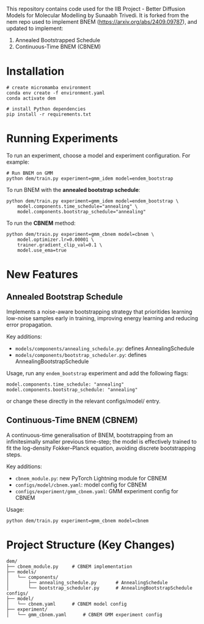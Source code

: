This repository contains code used for the IIB Project - Better Diffusion Models for Molecular Modelling by Sunaabh Trivedi. 
It is forked from the nem repo used to implement BNEM (https://arxiv.org/abs/2409.09787), and updated to implement:
1. Annealed Bootstrapped Schedule
2. Continuous-Time BNEM (CBNEM)

<h1> Installation </h1>

```
# create micromamba environment
conda env create -f environment.yaml
conda activate dem
```

```
# install Python dependencies
pip install -r requirements.txt
```

<h1> Running Experiments </h1>
To run an experiment, choose a model and experiment configuration. For example:

```
# Run BNEM on GMM
python dem/train.py experiment=gmm_idem model=endem_bootstrap
```

To run BNEM with the <b>annealed bootstrap schedule</b>:

```
python dem/train.py experiment=gmm_idem model=endem_bootstrap \
    model.components.time_schedule="annealing" \
    model.components.bootstrap_schedule="annealing"
```

To run the <b>CBNEM</b> method:

```
python dem/train.py experiment=gmm_cbnem model=cbnem \
    model.optimizer.lr=0.00001 \
    trainer.gradient_clip_val=0.1 \
    model.use_ema=true
```

<h1> New Features </h1>

<h2>Annealed Bootstrap Schedule </h2>

Implements a noise-aware bootstrapping strategy that prioritides learning low-noise samples early in training, improving energy learning and reducing error propagation.

Key additions:

- `models/components/annealing_schedule.py`: defines AnnealingSchedule
- `models/components/bootstrap_scheduler.py`: defines AnnealingBootstrapSchedule

Usage, run any `endem_bootstrap` experiment and add the following flags:
```
model.components.time_schedule: "annealing"
model.components.bootstrap_schedule: "annealing"
```

or change these directly in the relevant configs/model/ entry.

<h2> Continuous-Time BNEM (CBNEM) </h2>
A continuous-time generalisation of BNEM, bootstrapping from an infinitesimally smaller previous time-step; the model is effectively trained to fit the log-density Fokker–Planck equation, avoiding discrete bootstrapping steps.

Key additions:
- `cbnem_module.py`: new PyTorch Lightning module for CBNEM
- `configs/model/cbnem.yaml`: model config for CBNEM
- `configs/experiment/gmm_cbnem.yaml`: GMM experiment config for CBNEM

Usage: 
```
python dem/train.py experiment=gmm_cbnem model=cbnem
```

<h1> Project Structure (Key Changes) </h1>

```
dem/
├── cbnem_module.py     # CBNEM implementation
├── models/
│   └── components/
│       ├── annealing_schedule.py       # AnnealingSchedule
│       └── bootstrap_scheduler.py      # AnnealingBootstrapSchedule
configs/
├── model/
│   └── cbnem.yaml      # CBNEM model config
├── experiment/
│   └── gmm_cbnem.yaml      # CBNEM GMM experiment config
```